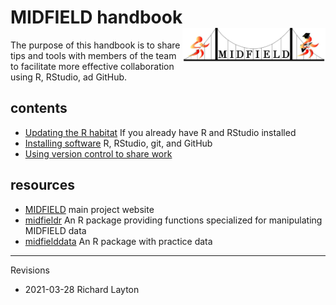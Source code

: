 
# MIDFIELD handbook <span class="border-wrap"><img src="resources/midfieldcut-1368x328.jpg" align="right" height="55" width="229" alt="logo.png"></span>

The purpose of this handbook is to share tips and tools with members of
the team to facilitate more effective collaboration using R, RStudio, ad
GitHub.

## contents

-   [Updating the R habitat](pages/p003-updating-R-habitat.md) If you
    already have R and RStudio installed
-   [Installing software](pages/p001-install-software.md) R, RStudio,
    git, and GitHub
-   [Using version control to share
    work](pages/p002-admin-collaboration.md)

## resources

-   [MIDFIELD](https://engineering.purdue.edu/MIDFIELD) main project
    website
-   [midfieldr](https://midfieldr.github.io/midfieldr/) An R package
    providing functions specialized for manipulating MIDFIELD data
-   [midfielddata](https://midfieldr.github.io/midfielddata/) An R
    package with practice data

------------------------------------------------------------------------

Revisions

-   2021-03-28 Richard Layton
